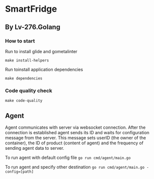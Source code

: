 SmartFridge
===========

By Lv-276.Golang
----------------


### How to start
Run to install glide and gometalinter

    make install-helpers

Run toinstall application dependencies

    make dependencies
    
### Code quality check
    make code-quality


Agent
-----

Agent communicates with server via websocket connection.
After the connection is established agent sends its ID and waits for configuration message from the server. This message sets userID (the owner of the container), the ID of product (content of agent) and the frequency of sending agent data to server.

To run agent with default config file
```go run cmd/agent/main.go```

To run agent and specify other destination
```go run cmd/agent/main.go -config=[path]```